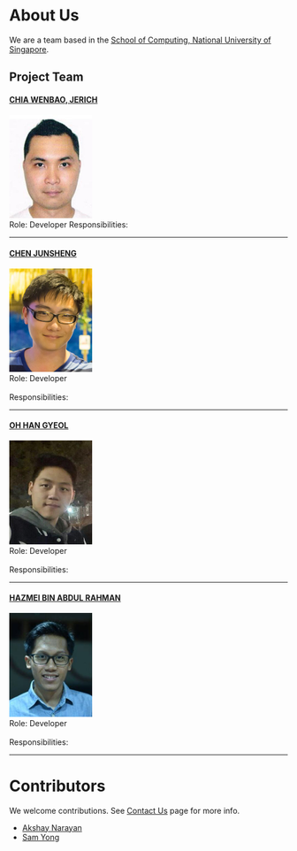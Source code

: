 # About Us

We are a team based in the [School of Computing, National University of Singapore](http://www.comp.nus.edu.sg).

## Project Team

#### [CHIA WENBAO, JERICH](https://github.com/JerichChia) <br>
<img src="images/jerich.jpg" width="150"><br>
Role: Developer
Responsibilities:

-----

#### [CHEN JUNSHENG](https://github.com/jsfr0st)
<img src="images/junsheng.jpg" width="150"><br>
Role: Developer <br>  
Responsibilities:

-----

#### [OH HAN GYEOL](https://github.com/Leook0209)
<img src="images/Han.jpg" width="150"><br>
Role: Developer <br>  
Responsibilities:

-----

#### [HAZMEI BIN ABDUL RAHMAN](https://github.com/hazmei)
<img src="images/hazmei.jpg" width="150"><br>
Role: Developer <br>  
Responsibilities:

-----

# Contributors

We welcome contributions. See [Contact Us](ContactUs.md) page for more info.

* [Akshay Narayan](https://github.com/se-edu/addressbook-level4/pulls?q=is%3Apr+author%3Aokkhoy)
* [Sam Yong](https://github.com/se-edu/addressbook-level4/pulls?q=is%3Apr+author%3Amauris)
